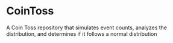 # CoinToss
A Coin Toss repository that simulates event counts, analyzes the distribution, and determines if it follows a normal distribution
